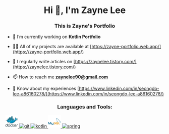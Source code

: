 <h1 align="center">Hi 👋, I'm Zayne Lee</h1>
<h3 align="center">This is Zayne's Portfolio</h3>

- 🔭 I’m currently working on **Kotlin Portfolio**

- 👨‍💻 All of my projects are available at [https://zayne-portfolio.web.app/](https://zayne-portfolio.web.app/)

- 📝 I regularly write articles on [https://zaynelee.tistory.com/](https://zaynelee.tistory.com/)

- 📫 How to reach me **zaynelee90@gmail.com**

- 📄 Know about my experiences [https://www.linkedin.com/in/seongdo-lee-a86160278/](https://www.linkedin.com/in/seongdo-lee-a86160278/)


<p align="left">
</p>

<h3 align="center">Languages and Tools:</h3>
  <a href="https://www.docker.com/" target="_blank" rel="noreferrer"> <img src="https://raw.githubusercontent.com/devicons/devicon/master/icons/docker/docker-original-wordmark.svg" alt="docker" width="40" height="40"/> </a> 
  <a href="https://git-scm.com/" target="_blank" rel="noreferrer"> <img src="https://www.vectorlogo.zone/logos/git-scm/git-scm-icon.svg" alt="git" width="40" height="40"/> </a> 
  <a href="https://kotlinlang.org" target="_blank" rel="noreferrer"> <img src="https://www.vectorlogo.zone/logos/kotlinlang/kotlinlang-icon.svg" alt="kotlin" width="40" height="40"/> </a> 
  <a href="https://www.mysql.com/" target="_blank" rel="noreferrer"> <img src="https://raw.githubusercontent.com/devicons/devicon/master/icons/mysql/mysql-original-wordmark.svg" alt="mysql" width="40" height="40"/> </a> 
  <a href="https://spring.io/" target="_blank" rel="noreferrer"> <img src="https://www.vectorlogo.zone/logos/springio/springio-icon.svg" alt="spring" width="40" height="40"/> </a> 
</p>
